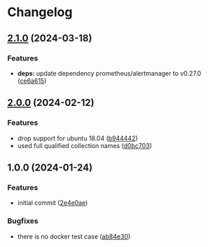 # Changelog

## [2.1.0](https://github.com/rolehippie/amtool/compare/v2.0.0...v2.1.0) (2024-03-18)


### Features

* **deps:** update dependency prometheus/alertmanager to v0.27.0 ([ce6a615](https://github.com/rolehippie/amtool/commit/ce6a6151771a2f0b05a45cdee4de8a521c90533a))

## [2.0.0](https://github.com/rolehippie/amtool/compare/v1.0.0...v2.0.0) (2024-02-12)


### Features

* drop support for ubuntu 18.04 ([b944442](https://github.com/rolehippie/amtool/commit/b9444420b41684e02bf638c41f292aaa573d2323))
* used full qualified collection names ([d0bc703](https://github.com/rolehippie/amtool/commit/d0bc70394f720e96657ac970e11593cba8044510))

## 1.0.0 (2024-01-24)


### Features

* initial commit ([2e4e0ae](https://github.com/rolehippie/amtool/commit/2e4e0ae458c36baedf3860a7c79a160cfb748949))


### Bugfixes

* there is no docker test case ([ab84e30](https://github.com/rolehippie/amtool/commit/ab84e307f00b87e3043e9792459b1563c58ec5d8))
